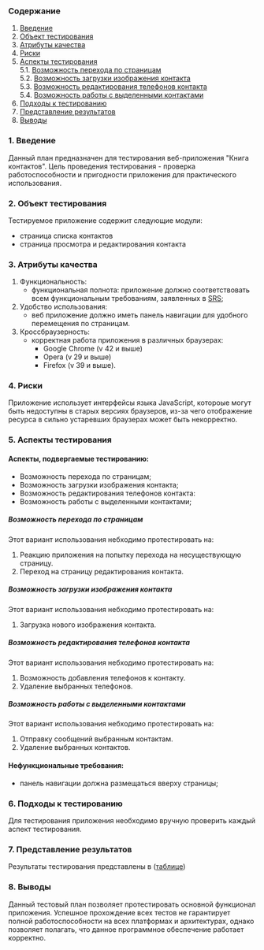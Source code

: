### Содержание
1. [Введение](#1)
2. [Объект тестирования](#2)
3. [Атрибуты качества](#3)
4. [Риски](#4)
5. [Аспекты тестирования](#5)<br>
  5.1. [Возможность перехода по страницам](#001)<br>
  5.2. [Возможность загрузки изображения контакта](#002)<br>
  5.3. [Возможность редактирования телефонов контакта](#003)<br>
  5.4. [Возможность работы с выделенными контактами](#004)<br>
6. [Подходы к тестированию](#6)
7. [Представление результатов](#7)
8. [Выводы](#8)


<a name="1"></a>
### 1. Введение
Данный план предназначен для тестирования веб-приложения "Книга контактов". Цель проведения тестирования - проверка работоспособности и пригодности приложения для практического использования.

<a name="2"></a>
### 2. Объект тестирования
Тестируемое приложение содержит следующие модули:
 - страница списка контактов
 - страница просмотра и редактирования контакта


<a name="3"></a>
### 3. Атрибуты качества
1. Функциональность:
    - функциональная полнота: приложение должно соответствовать всем функциональным требованиям, заявленных в [SRS](https://github.com/evgenyv13/ContBook/blob/master/docs/Project%20Documentation/SRS.md#3.1);
2. Удобство использования:
    - веб приложение должно иметь панель навигации для удобного перемещения по страницам.
3. Кроссбраузерность:
    - корректная работа приложения в различных браузерах:
      - Google Chrome (v 42 и выше)
      - Opera (v 29 и выше)
      - Firefox (v 39 и выше).

<a name="4"></a>
### 4. Риски
Приложение использует интерфейсы языка JavaScript, котороые могут быть недоступны в старых версиях браузеров, из-за чего отображение ресурса в сильно устаревших браузерах может быть некорректно.


<a name="5"></a>
### 5. Аспекты тестирования

#### Аспекты, подвергаемые тестированию:
- Возможность перехода по страницам;
- Возможность загрузки изображения контакта;
- Возможность редактирования телефонов контакта:
- Возможность работы с выделенными контактами;

<a name="001"></a>
##### Возможность перехода по страницам
Этот вариант использования небходимо протестировать на:
1. Реакцию приложения на попытку перехода на несуществующую страницу.
2. Переход на страницу редактирования контакта.

<a name="002"></a>
##### Возможность загрузки изображения контакта
Этот вариант использования небходимо протестировать на:
1. Загрузка нового изображения контакта.

<a name="003"></a>
##### Возможность редактирования телефонов контакта
Этот вариант использования небходимо протестировать на:
1. Возможность добавления телефонов к контакту.
2. Удаление выбранных телефонов.

<a name="004"></a>
##### Возможность работы с выделенными контактами
Этот вариант использования небходимо протестировать на:
1. Отправку сообщений выбранным контактам.
2. Удаление выбранных контактов.

#### Нефункциональные требования:
- панель навигации должна размещаться вверху страницы;

<a name="6"></a>
### 6. Подходы к тестированию
Для тестирования приложения необходимо вручную проверить каждый аспект тестирования.

<a name="7"></a>
### 7. Представление результатов
Результаты тестирования представлены в ([таблице](https://github.com/evgenyv13/ContBook/blob/master/docs/Project%20Documentation/Tests/TestResults.md))

<a name="8"></a>
### 8. Выводы
Данный тестовый план позволяет протестировать основной функционал приложения. Успешное прохождение всех тестов не гарантирует полной работоспособности на всех платформах и архитектурах, однако позволяет полагать, что данное программное обеспечение работает корректно.
